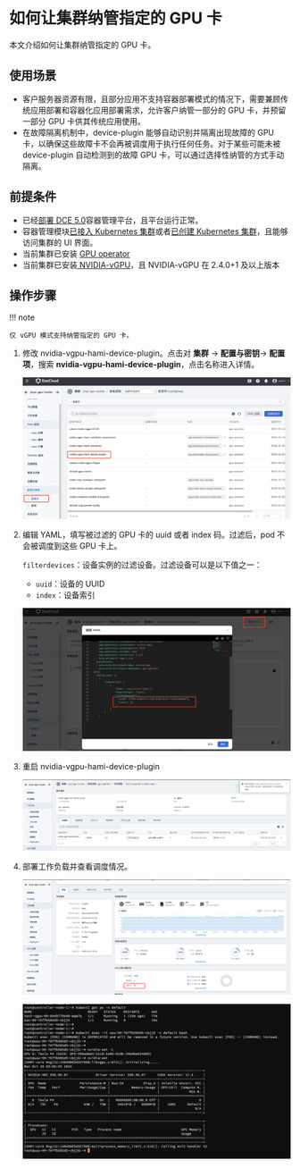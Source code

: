 # 如何让集群纳管指定的 GPU 卡

本文介绍如何让集群纳管指定的 GPU 卡。

## 使用场景

- 客户服务器资源有限，且部分应用不支持容器部署模式的情况下，需要兼顾传统应用部署和容器化应用部署需求，允许客户纳管一部分的 GPU 卡，并预留一部分 GPU 卡供其传统应用使用。
- 在故障隔离机制中，device-plugin 能够自动识别并隔离出现故障的 GPU 卡，以确保这些故障卡不会再被调度用于执行任何任务。对于某些可能未被 device-plugin 自动检测到的故障 GPU 卡，可以通过选择性纳管的方式手动隔离。

## 前提条件

- 已经[部署 DCE 5.0](https://docs.daocloud.io/install/index.html)容器管理平台，且平台运行正常。
- 容器管理模块[已接入 Kubernetes 集群](https://docs.daocloud.io/kpanda/user-guide/clusters/integrate-cluster/)或者[已创建 Kubernetes 集群](https://docs.daocloud.io/kpanda/user-guide/clusters/create-cluster/)，且能够访问集群的 UI 界面。
- 当前集群已安装 [GPU operator](https://docs.daocloud.io/kpanda/user-guide/gpu/nvidia/install_nvidia_driver_of_operator/)
- 当前集群已安装[ NVIDIA-vGPU](https://docs.daocloud.io/kpanda/user-guide/gpu/nvidia/vgpu/vgpu_addon/)，且 NVIDIA-vGPU 在 2.4.0+1 及以上版本

## 操作步骤

!!! note

    仅 vGPU 模式支持纳管指定的 GPU 卡。

1. 修改 nvidia-vgpu-hami-device-plugin。点击对 __集群__ -> __配置与密钥__-> __配置项__，搜索 __nvidia-vgpu-hami-device-plugin__，点击名称进入详情。

    ![config1](../../images/config1.png)

2. 编辑 YAML，填写被过滤的 GPU 卡的 uuid 或者 index 码。过滤后，pod 不会被调度到这些 GPU 卡上。

    `filterdevices`：设备实例的过滤设备。过滤设备可以是以下值之一：
     
    - `uuid`：设备的 UUID
    - `index`：设备索引

    ![config2](../../images/config2.png)

4. 重启 nvidia-vgpu-hami-device-plugin

    ![重启device](../../images/device1.png)

5. 部署工作负载并查看调度情况。

    ![节点详情](../../images/node1.png)

    ![deploy](../../images/deployment1.png)

